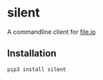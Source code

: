 # silent
A commandline client for [file.io](https://file.io)
## Installation
```
pip3 install silent
```
